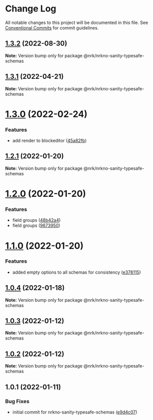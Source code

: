 # Change Log

All notable changes to this project will be documented in this file.
See [Conventional Commits](https://conventionalcommits.org) for commit guidelines.

## [1.3.2](https://github.com/nrkno/nrkno-sanity-libs/compare/@nrk/nrkno-sanity-typesafe-schemas@1.3.1...@nrk/nrkno-sanity-typesafe-schemas@1.3.2) (2022-08-30)

**Note:** Version bump only for package @nrk/nrkno-sanity-typesafe-schemas





## [1.3.1](https://github.com/nrkno/nrkno-sanity-libs/compare/@nrk/nrkno-sanity-typesafe-schemas@1.3.0...@nrk/nrkno-sanity-typesafe-schemas@1.3.1) (2022-04-21)

**Note:** Version bump only for package @nrk/nrkno-sanity-typesafe-schemas





# [1.3.0](https://github.com/nrkno/nrkno-sanity-libs/compare/@nrk/nrkno-sanity-typesafe-schemas@1.2.1...@nrk/nrkno-sanity-typesafe-schemas@1.3.0) (2022-02-24)


### Features

* add render to blockeditor ([45a82fb](https://github.com/nrkno/nrkno-sanity-libs/commit/45a82fb90b422588579275c9af25fe4a0cfbdcdd))





## [1.2.1](https://github.com/nrkno/nrkno-sanity-libs/compare/@nrk/nrkno-sanity-typesafe-schemas@1.2.0...@nrk/nrkno-sanity-typesafe-schemas@1.2.1) (2022-01-20)

**Note:** Version bump only for package @nrk/nrkno-sanity-typesafe-schemas





# [1.2.0](https://github.com/nrkno/nrkno-sanity-libs/compare/@nrk/nrkno-sanity-typesafe-schemas@1.1.0...@nrk/nrkno-sanity-typesafe-schemas@1.2.0) (2022-01-20)


### Features

* field groups ([48b42a4](https://github.com/nrkno/nrkno-sanity-libs/commit/48b42a479e1cb0e9cd2ed0ada5866b118134b8fd))
* field groups ([9673950](https://github.com/nrkno/nrkno-sanity-libs/commit/96739504bc1638c6fee3e8aed6372ddcbc04b47c))





# [1.1.0](https://github.com/nrkno/nrkno-sanity-libs/compare/@nrk/nrkno-sanity-typesafe-schemas@1.0.4...@nrk/nrkno-sanity-typesafe-schemas@1.1.0) (2022-01-20)


### Features

* added empty options to all schemas for consistency ([e378115](https://github.com/nrkno/nrkno-sanity-libs/commit/e378115cee45e8587aea083d4f745392524dcb77))





## [1.0.4](https://github.com/nrkno/nrkno-sanity-libs/compare/@nrk/nrkno-sanity-typesafe-schemas@1.0.3...@nrk/nrkno-sanity-typesafe-schemas@1.0.4) (2022-01-18)

**Note:** Version bump only for package @nrk/nrkno-sanity-typesafe-schemas





## [1.0.3](https://github.com/nrkno/nrkno-sanity-libs/compare/@nrk/nrkno-sanity-typesafe-schemas@1.0.2...@nrk/nrkno-sanity-typesafe-schemas@1.0.3) (2022-01-12)

**Note:** Version bump only for package @nrk/nrkno-sanity-typesafe-schemas





## [1.0.2](https://github.com/nrkno/nrkno-sanity-libs/compare/@nrk/nrkno-sanity-typesafe-schemas@1.0.1...@nrk/nrkno-sanity-typesafe-schemas@1.0.2) (2022-01-12)

**Note:** Version bump only for package @nrk/nrkno-sanity-typesafe-schemas





## 1.0.1 (2022-01-11)


### Bug Fixes

* initial commit for nrkno-sanity-typesafe-schemas ([e9d4c07](https://github.com/nrkno/nrkno-sanity-libs/commit/e9d4c073d02f424dd600eef8a0864cc4e14d69da))
